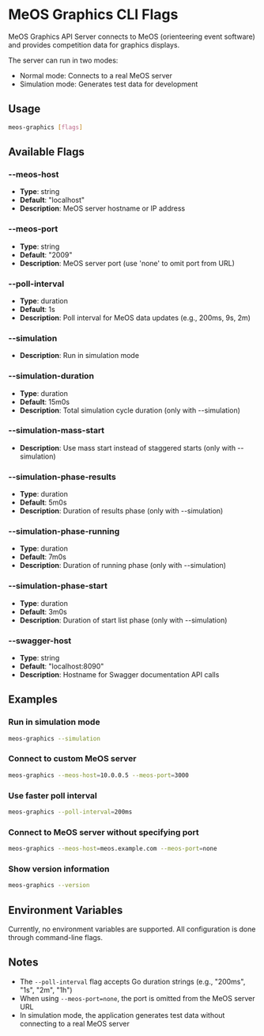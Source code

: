 # MeOS Graphics CLI Flags

MeOS Graphics API Server connects to MeOS (orienteering event software) 
and provides competition data for graphics displays.

The server can run in two modes:
- Normal mode: Connects to a real MeOS server
- Simulation mode: Generates test data for development

## Usage

```bash
meos-graphics [flags]
```

## Available Flags

### --meos-host

- **Type**: string
- **Default**: "localhost"
- **Description**: MeOS server hostname or IP address

### --meos-port

- **Type**: string
- **Default**: "2009"
- **Description**: MeOS server port (use 'none' to omit port from URL)

### --poll-interval

- **Type**: duration
- **Default**: 1s
- **Description**: Poll interval for MeOS data updates (e.g., 200ms, 9s, 2m)

### --simulation

- **Description**: Run in simulation mode

### --simulation-duration

- **Type**: duration
- **Default**: 15m0s
- **Description**: Total simulation cycle duration (only with --simulation)

### --simulation-mass-start

- **Description**: Use mass start instead of staggered starts (only with --simulation)

### --simulation-phase-results

- **Type**: duration
- **Default**: 5m0s
- **Description**: Duration of results phase (only with --simulation)

### --simulation-phase-running

- **Type**: duration
- **Default**: 7m0s
- **Description**: Duration of running phase (only with --simulation)

### --simulation-phase-start

- **Type**: duration
- **Default**: 3m0s
- **Description**: Duration of start list phase (only with --simulation)

### --swagger-host

- **Type**: string
- **Default**: "localhost:8090"
- **Description**: Hostname for Swagger documentation API calls

## Examples

### Run in simulation mode

```bash
meos-graphics --simulation
```

### Connect to custom MeOS server

```bash
meos-graphics --meos-host=10.0.0.5 --meos-port=3000
```

### Use faster poll interval

```bash
meos-graphics --poll-interval=200ms
```

### Connect to MeOS server without specifying port

```bash
meos-graphics --meos-host=meos.example.com --meos-port=none
```

### Show version information

```bash
meos-graphics --version
```

## Environment Variables

Currently, no environment variables are supported. All configuration is done through command-line flags.

## Notes

- The `--poll-interval` flag accepts Go duration strings (e.g., "200ms", "1s", "2m", "1h")
- When using `--meos-port=none`, the port is omitted from the MeOS server URL
- In simulation mode, the application generates test data without connecting to a real MeOS server
